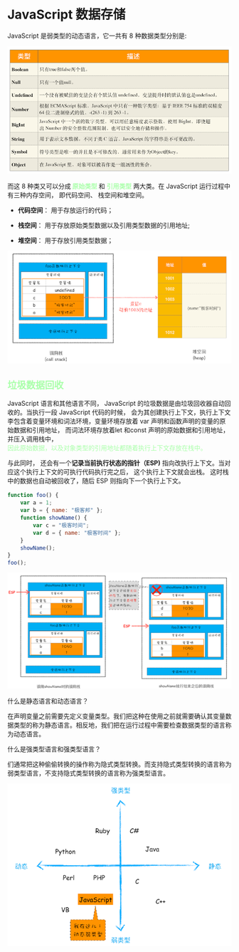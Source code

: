 # JavaScript 数据存储

JavaScript 是弱类型的动态语言，它一共有 8 种数据类型分别是:

<img src="./img/10jsDataType.png" />

而这 8 种类又可以分成<b style="color: #aaffaa" > 原始类型 </b> 和 <b style="color: #aaffaa" >引用类型</b> 两大类。在 JavaScript 运行过程中有三种内存空间， 即代码空间、 栈空间和堆空间。

- **代码空间**： 用于存放运行的代码；

- **栈空间**： 用于存放原始类型数据以及引用类型数据的引用地址;

- **堆空间**： 用于存放引用类型数据；

<img src="./img/10jsDataStorage.png" />

<h2 style='color: #aaffaa'> 垃圾数据回收</h2>
JavaScript 语言和其他语言不同， JavaScript 的垃圾数据是由垃圾回收器自动回收的。当执行一段 JavaScript 代码的时候， 会为其创建执行上下文，执行上下文李包含着变量环境和词法环境，变量环境存放着 var 声明和函数声明的变量的原始数据和引用地址， 而词法环境存放着let 和const 声明的原始数据和引用地址， 并压入调用栈中，<div style="color:#aaffaa"> 因此原始数据，以及对象类型的引用地址都随着执行上下文存放在栈中。</div>

与此同时， 还会有一个**记录当前执行状态的指针（ESP)** 指向改执行上下文。当对应这个执行上下文的可执行代码执行完之后， 这个执行上下文就会出栈。 这时栈中的数据也自动被回收了，随后 ESP 则指向下一个执行上下文。

```js
function foo() {
	var a = 1;
	var b = { name: "极客邦" };
	function showName() {
		var c = "极客时间";
		var d = { name: "极客时间" };
	}
	showName();
}
foo();
```

<img src="./img/10jsDataRetrieve.png" />

什么是静态语言和动态语言？

在声明变量之前需要先定义变量类型。我们把这种在使用之前就需要确认其变量数据类型的称为静态语言。相反地，我们把在运行过程中需要检查数据类型的语言称为动态语言。

什么是强类型语言和强类型语言？

们通常把这种偷偷转换的操作称为隐式类型转换。而支持隐式类型转换的语言称为弱类型语言，不支持隐式类型转换的语言称为强类型语言。

<img src="./img/10language.png" />
